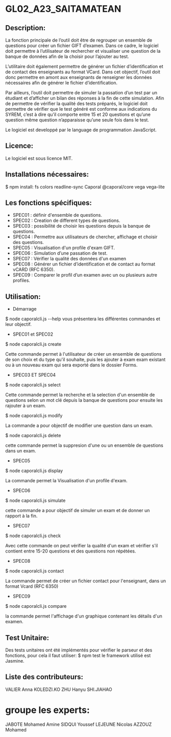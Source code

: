 # GL02_A23_SAITAMATEAN



## Description:

La fonction principale de l’outil doit être de regrouper un ensemble de questions pour créer 
un fichier GIFT d’examen. Dans ce cadre, le logiciel doit permettre à l’utilisateur de rechercher et 
visualiser une question de la banque de données afin de la choisir pour l’ajouter au test.

L’utilitaire doit également permettre de générer un fichier d’identification et de contact des 
enseignants au format VCard. Dans cet objectif, l’outil doit donc permettre en amont aux 
enseignants de renseigner les données nécessaires afin de générer le fichier d’identification.

Par ailleurs, l’outil doit permettre de simuler la passation d’un test par un étudiant et 
d’afficher un bilan des réponses à la fin de cette simulation. Afin de permettre de vérifier la qualité 
des tests préparés, le logiciel doit permettre de vérifier que le test généré est conforme aux 
indications du SYREM, c’est à dire qu’il comporte entre 15 et 20 questions et qu’une question 
même question n’apparaisse qu’une seule fois dans le test.

Le logiciel est developpé par le language de programmation JavaScript.

## Licence:

Le logiciel est sous licence MIT.

## Installations nécessaires:

$ npm install:  fs 
                colors 
                readline-sync
                Caporal
                @caporal/core 
                vega
                vega-lite 

## Les fonctions spécifiques:

- SPEC01 : définir d'ensemble de questions.
- SPEC02 : Creation de different types de questions.
- SPEC03 : possibilité de choisir les questions depuis la banque de questions.
- SPEC04 : Permettre aux utilisateurs de chercher, affichage et choisir des questions.
- SPEC05 : Visualisation d'un profile d'exam GIFT.
- SPEC06 : Simulation d’une passation de test.
- SPEC07 : Vérifier la qualité des données d'un examen
- SPEC08 : Générer un fichier d’identification et de contact au format vCARD (RFC 6350).
- SPEC09 : Comparer le profil d’un examen avec un ou plusieurs autre profiles.

## Utilisation:

- Démarrage

$ node caporalcli.js --help vous présentera les différentes commandes et leur objectif.

- SPEC01 et SPEC02

$ node caporalcli.js create 

Cette commande permet à l'utilisateur de créer un ensemble de questions de son choix et du type qu'il souhaite, puis les ajouter à exam exam existant ou à un nouveau exam qui sera exporté dans le dossier Forms.

- SPEC03 ET SPEC04

$ node caporalcli.js select 

Cette commande permet la recherche et la selection d'un ensemble de questions selon un mot clé depuis la banque de questions pour ensuite les rajouter à un exam.

$ node caporalcli.js modify 

La commande a pour objectif de modifier une question dans un exam.

$ node caporalcli.js delete

cette commande permet la suppresion d'une ou un ensemble de questions dans un exam.

- SPEC05

$ node caporalcli.js display 

La commande permet la Visualisation d'un profile d'exam.

- SPEC06

$ node caporalcli.js simulate

cette commande a pour objectif de simuler un exam et de donner un rapport à la fin.

- SPEC07

$ node caporalcli.js check

Avec cette commande on peut vérifier la qualité d'un exam et vérifier s'il contient entre 15-20 questions et des questions non répétées.

- SPEC08

$ node caporalcli.js contact

La commande permet de créer un fichier contact pour l'enseignant, dans un format Vcard (RFC 6350)

- SPEC09

$ node caporalcli.js compare

la commande permet l'affichage d'un graphique contenant les détails d'un examen.

## Test Unitaire:

Des tests unitaires ont été implémentés pour vérifier le parseur et des fonctions, pour cela il faut utiliser: $ npm test le framework utilisé est Jasmine.



## Liste des contributeurs:
VALIER Anna
KOLEDZI.KO
ZHU Hanyu
SHI.JIAHAO

# groupe les experts:

JABOTE Mohamed Amine
SIDQUI Youssef 
LEJEUNE Nicolas
AZZOUZ Mohamed

